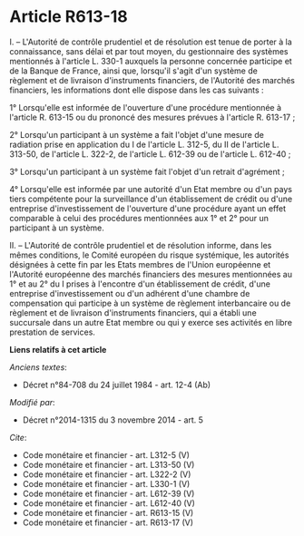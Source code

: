 # Article R613-18

I. – L'Autorité de contrôle prudentiel et de résolution est tenue de porter à la connaissance, sans délai et par tout moyen,
du gestionnaire des systèmes mentionnés à l'article L. 330-1 auxquels la personne concernée participe et de la Banque de
France, ainsi que, lorsqu'il s'agit d'un système de règlement et de livraison d'instruments financiers, de l'Autorité des
marchés financiers, les informations dont elle dispose dans les cas suivants :

1° Lorsqu'elle est informée de l'ouverture d'une procédure mentionnée à l'article R. 613-15 ou du prononcé des mesures
prévues à l'article R. 613-17 ;

2° Lorsqu'un participant à un système a fait l'objet d'une mesure de radiation prise en application du I de l'article L.
312-5, du II de l'article L. 313-50, de l'article L. 322-2, de l'article L. 612-39 ou de l'article L. 612-40 ;

3° Lorsqu'un participant à un système fait l'objet d'un retrait d'agrément ;

4° Lorsqu'elle est informée par une autorité d'un Etat membre ou d'un pays tiers compétente pour la surveillance d'un
établissement de crédit ou d'une entreprise d'investissement de l'ouverture d'une procédure ayant un effet comparable à celui
des procédures mentionnées aux 1° et 2° pour un participant à un système.

II. – L'Autorité de contrôle prudentiel et de résolution informe, dans les mêmes conditions, le Comité européen du risque
systémique, les autorités désignées à cette fin par les Etats membres de l'Union européenne et l'Autorité européenne des
marchés financiers des mesures mentionnées au 1° et au 2° du I prises à l'encontre d'un établissement de crédit, d'une
entreprise d'investissement ou d'un adhérent d'une chambre de compensation qui participe à un système de règlement
interbancaire ou de règlement et de livraison d'instruments financiers, qui a établi une succursale dans un autre Etat membre
ou qui y exerce ses activités en libre prestation de services.

**Liens relatifs à cet article**

_Anciens textes_:

  - Décret n°84-708 du 24 juillet 1984 - art. 12-4 (Ab)

_Modifié par_:

  - Décret n°2014-1315 du 3 novembre 2014 - art. 5

_Cite_:

  - Code monétaire et financier - art. L312-5 (V)
  - Code monétaire et financier - art. L313-50 (V)
  - Code monétaire et financier - art. L322-2 (V)
  - Code monétaire et financier - art. L330-1 (V)
  - Code monétaire et financier - art. L612-39 (V)
  - Code monétaire et financier - art. L612-40 (V)
  - Code monétaire et financier - art. R613-15 (V)
  - Code monétaire et financier - art. R613-17 (V)
